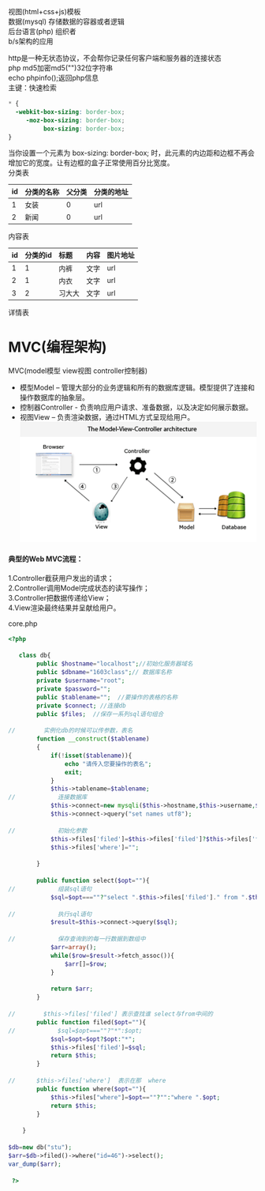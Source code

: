 视图\(html+css+js\)模板  
数据\(mysql\)      存储数据的容器或者逻辑  
后台语言\(php\)     组织者  
b/s架构的应用

http是一种无状态协议，不会帮你记录任何客户端和服务器的连接状态  
php md5加密md5\(""\)32位字符串  
echo phpinfo\(\);返回php信息  
主键：快速检索

```css
* {
  -webkit-box-sizing: border-box;
     -moz-box-sizing: border-box;
          box-sizing: border-box;
}
```

当你设置一个元素为 box-sizing: border-box; 时，此元素的内边距和边框不再会增加它的宽度。让有边框的盒子正常使用百分比宽度。  
分类表

| id | 分类的名称 | 父分类 | 分类的地址 |
| :--- | :--- | :--- | :--- |
| 1 | 女装 | 0 | url |
| 2 | 新闻 | 0 | url |

内容表

| id | 分类的id | 标题 | 内容 | 图片地址 |
| :--- | :--- | :--- | :--- | :--- |
| 1 | 1 | 内裤 | 文字 | url |
| 2 | 1 | 内衣 | 文字 | url |
| 3 | 2 | 习大大 | 文字 | url |

详情表

# MVC\(编程架构\)

MVC\(model模型 view视图 controller控制器\)

* 模型Model – 管理大部分的业务逻辑和所有的数据库逻辑。模型提供了连接和操作数据库的抽象层。
* 控制器Controller - 负责响应用户请求、准备数据，以及决定如何展示数据。
* 视图View – 负责渲染数据，通过HTML方式呈现给用户。
![](/assets/web_mvc.gif)

#### 典型的Web MVC流程：

1.Controller截获用户发出的请求；  
2.Controller调用Model完成状态的读写操作；  
3.Controller把数据传递给View；  
4.View渲染最终结果并呈献给用户。

core.php
```php
<?php 

   class db{
        public $hostname="localhost";//初始化服务器域名
        public $dbname="1603class";// 数据库名称
        private $username="root";
        private $password="";
        public $tablename="";  //要操作的表格的名称
        private $connect; //连接db
        public $files;  //保存一系列sql语句组合

//        实例化db的时候可以传参数，表名
        function __construct($tablename)
        {
            if(!isset($tablename)){
                echo "请传入您要操作的表名";
                exit;
            }
            $this->tablename=$tablename;
//            连接数据库
            $this->connect=new mysqli($this->hostname,$this->username,$this->password,$this->dbname);
            $this->connect->query("set names utf8");

//            初始化参数
            $this->files['filed']=$this->files['filed']?$this->files['filed']:"*";
            $this->files['where']="";

        }

        public function select($opt=""){
//            组装sql语句
            $sql=$opt===""?"select ".$this->files['filed']." from ".$this->tablename." ".$this->files['where']:"";

//            执行sql语句
            $result=$this->connect->query($sql);

//            保存查询到的每一行数据到数组中
            $arr=array();
            while($row=$result->fetch_assoc()){
                $arr[]=$row;
            }

            return $arr;
        }

//        $this->files['filed'] 表示查找谁 select与from中间的
        public function filed($opt=""){
//            $sql=$opt===""?"*":$opt;
            $sql=$opt=$opt?$opt:"*";
            $this->files['filed']=$sql;
            return $this;
        }

//      $this->files['where']  表示在那  where
        public function where($opt=""){
            $this->files["where"]=$opt==""?"":"where ".$opt;
            return $this;
        }

    }

$db=new db("stu");
$arr=$db->filed()->where("id=46")->select();
var_dump($arr);

 ?>
 ```
